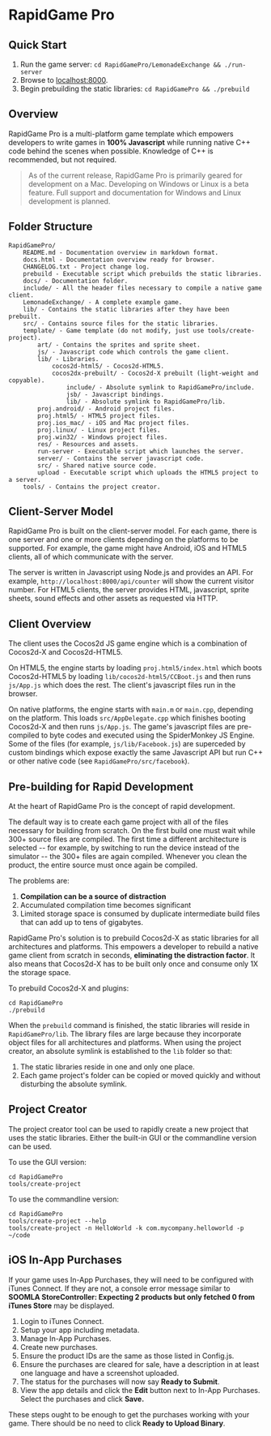 
RapidGame Pro
=============


Quick Start
-----------

1. Run the game server: `cd RapidGamePro/LemonadeExchange && ./run-server`
2. Browse to [localhost:8000](http://localhost:8000/).
3. Begin prebuilding the static libraries: `cd RapidGamePro && ./prebuild`


Overview
--------

RapidGame Pro is a multi-platform game template which empowers developers to write games in **100% Javascript** while running native C++ code behind the scenes when possible. Knowledge of C++ is recommended, but not required.

> As of the current release, RapidGame Pro is primarily geared for development on a Mac. Developing on Windows or Linux is a beta feature. Full support and documentation for Windows and Linux development is planned.


Folder Structure
----------------

    RapidGamePro/
        README.md - Documentation overview in markdown format.
        docs.html - Documentation overview ready for browser.
        CHANGELOG.txt - Project change log.
        prebuild - Executable script which prebuilds the static libraries.
        docs/ - Documentation folder.
        include/ - All the header files necessary to compile a native game client.
        LemonadeExchange/ - A complete example game.
        lib/ - Contains the static libraries after they have been prebuilt.
        src/ - Contains source files for the static libraries.
        template/ - Game template (do not modify, just use tools/create-project).
            art/ - Contains the sprites and sprite sheet.
            js/ - Javascript code which controls the game client.
            lib/ - Libraries.
                cocos2d-html5/ - Cocos2d-HTML5.
                cocos2dx-prebuilt/ - Cocos2d-X prebuilt (light-weight and copyable).
                    include/ - Absolute symlink to RapidGamePro/include.
                    jsb/ - Javascript bindings.
                    lib/ - Absolute symlink to RapidGamePro/lib.
            proj.android/ - Android project files.
            proj.html5/ - HTML5 project files.
            proj.ios_mac/ - iOS and Mac project files.
            proj.linux/ - Linux project files.
            proj.win32/ - Windows project files.
            res/ - Resources and assets.
            run-server - Executable script which launches the server.
            server/ - Contains the server javascript code.
            src/ - Shared native source code.
            upload - Executable script which uploads the HTML5 project to a server.
        tools/ - Contains the project creator.


Client-Server Model
-------------------

RapidGame Pro is built on the client-server model. For each game, there is one server and one or more clients depending on the platforms to be supported. For example, the game might have Android, iOS and HTML5 clients, all of which communicate with the server.

The server is written in Javascript using Node.js and provides an API. For example, `http://localhost:8000/api/counter` will show the current visitor number. For HTML5 clients, the server provides HTML, javascript, sprite sheets, sound effects and other assets as requested via HTTP.


Client Overview
---------------

The client uses the Cocos2d JS game engine which is a combination of Cocos2d-X and Cocos2d-HTML5.

On HTML5, the engine starts by loading `proj.html5/index.html` which boots Cocos2d-HTML5 by loading `lib/cocos2d-html5/CCBoot.js` and then runs `js/App.js` which does the rest. The client's javascript files run in the browser.

On native platforms, the engine starts with `main.m` or `main.cpp`, depending on the platform. This loads `src/AppDelegate.cpp` which finishes booting Cocos2d-X and then runs `js/App.js`. The game's javascript files are pre-compiled to byte codes and executed using the SpiderMonkey JS Engine. Some of the files (for example, `js/lib/Facebook.js`) are superceded by custom bindings which expose exactly the same Javascript API but run C++ or other native code (see `RapidGamePro/src/facebook`).


Pre-building for Rapid Development
----------------------------------

At the heart of RapidGame Pro is the concept of rapid development.

The default way is to create each game project with all of the files necessary for building from scratch. On the first build one must wait while 300+ source files are compiled. The first time a different architecture is selected -- for example, by switching to run the device instead of the simulator -- the 300+ files are again compiled. Whenever you clean the product, the entire source must once again be compiled.

The problems are:

 1. **Compilation can be a source of distraction**
 2. Accumulated compilation time becomes significant
 3. Limited storage space is consumed by duplicate intermediate build files that can add up to tens of gigabytes.

RapidGame Pro's solution is to prebuild Cocos2d-X as static libraries for all architectures and platforms. This empowers a developer to rebuild a native game client from scratch in seconds, **eliminating the distraction factor**. It also means that Cocos2d-X has to be built only once and consume only 1X the storage space.

To prebuild Cocos2d-X and plugins:

    cd RapidGamePro
	./prebuild

When the `prebuild` command is finished, the static libraries will reside in `RapidGamePro/lib`. The library files are large because they incorporate object files for all architectures and platforms. When using the project creator, an absolute symlink is established to the `lib` folder so that:

1. The static libraries reside in one and only one place.
2. Each game project's folder can be copied or moved quickly and without disturbing the absolute symlink.


Project Creator
---------------

The project creator tool can be used to rapidly create a new project that uses the static libraries. Either the built-in GUI or the commandline version can be used.

To use the GUI version:

    cd RapidGamePro
    tools/create-project

To use the commandline version:

    cd RapidGamePro
	tools/create-project --help
    tools/create-project -n HelloWorld -k com.mycompany.helloworld -p ~/code


iOS In-App Purchases
--------------------

If your game uses In-App Purchases, they will need to be configured with iTunes Connect. If they are not, a console error message similar to **SOOMLA StoreController: Expecting 2 products but only fetched 0 from iTunes Store** may be displayed.

1. Login to iTunes Connect.
2. Setup your app including metadata.
3. Manage In-App Purchases.
4. Create new purchases.
5. Ensure the product IDs are the same as those listed in Config.js.
6. Ensure the purchases are cleared for sale, have a description in at least one language and have a screenshot uploaded.
7. The status for the purchases will now say **Ready to Submit**.
8. View the app details and click the **Edit** button next to In-App Purchases. Select the purchases and click **Save.**

These steps ought to be enough to get the purchases working with your game. There should be no need to click **Ready to Upload Binary**.
